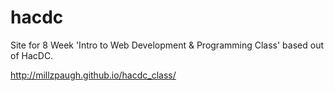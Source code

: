 # hacdc
Site for 8 Week 'Intro to Web Development & Programming Class' based out of HacDC. 

http://millzpaugh.github.io/hacdc_class/
